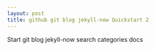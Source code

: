 ```yaml
---
layout: post 
title: github git blog jekyll-now Quickstart 2
---
```


Start git blog jekyll-now  search  categories docs




